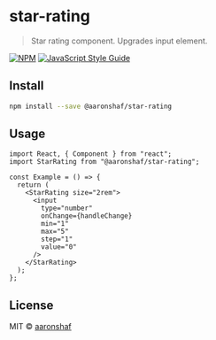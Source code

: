 # star-rating

> Star rating component. Upgrades input element.

[![NPM](https://img.shields.io/npm/v/star-rating.svg)](https://www.npmjs.com/package/star-rating) [![JavaScript Style Guide](https://img.shields.io/badge/code_style-standard-brightgreen.svg)](https://standardjs.com)

## Install

```bash
npm install --save @aaronshaf/star-rating
```

## Usage

```tsx
import React, { Component } from "react";
import StarRating from "@aaronshaf/star-rating";

const Example = () => {
  return (
    <StarRating size="2rem">
      <input
        type="number"
        onChange={handleChange}
        min="1"
        max="5"
        step="1"
        value="0"
      />
    </StarRating>
  );
};
```

## License

MIT © [aaronshaf](https://github.com/aaronshaf)
